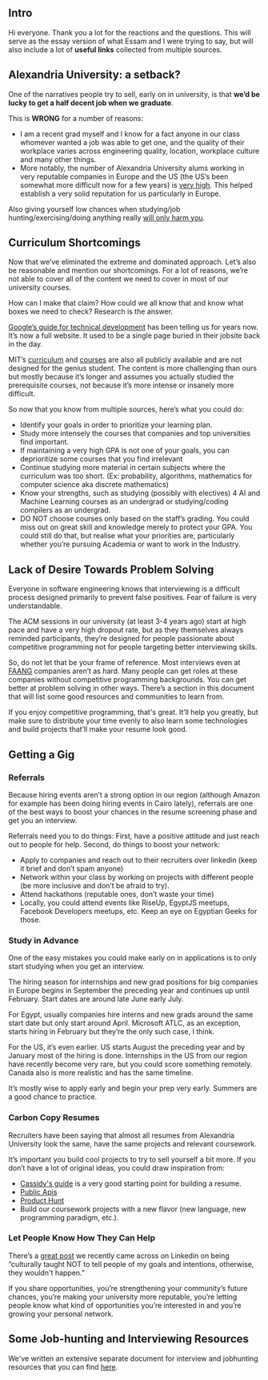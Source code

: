 ## Intro

Hi everyone. Thank you a lot for the reactions and the questions. This will serve as the essay version of what Essam and I were trying to say, but will also include a lot of **useful links** collected from multiple sources.


## Alexandria University: a setback?

One of the narratives people try to sell, early on in university, is that **we’d be lucky to get a half decent job when we graduate**.

This is **WRONG** for a number of reasons:



*   I am a recent grad myself and I know for a fact anyone in our class whomever wanted a job was able to get one, and the quality of their workplace varies across engineering quality, location, workplace culture and many other things.
*   More notably, the number of Alexandria University alums working in very reputable companies in Europe and the US (the US’s been somewhat more difficult now for a few years) is [very high](https://www.linkedin.com/search/results/people/?facetCurrentCompany=%5B%22309694%22%2C%22207470%22%2C%222494%22%2C%2296622%22%2C%221815218%22%2C%221441%22%2C%221035%22%2C%221586%22%2C%2210667%22%5D&facetPastCompany=%5B%221035%22%2C%221586%22%2C%221441%22%2C%2210667%22%5D&facetSchool=%5B%2212167%22%5D&keywords=software%20engineer&origin=FACETED_SEARCH). This helped establish a very solid reputation for us particularly in Europe.

Also giving yourself low chances when studying/job hunting/exercising/doing anything really [will only harm you](https://en.wikipedia.org/wiki/Strategic_dominance).


## Curriculum Shortcomings 

Now that we’ve eliminated the extreme and dominated approach. Let’s also be reasonable and mention our shortcomings. For a lot of reasons, we’re not able to cover all of the content we need to cover in most of our university courses.

How can I make that claim? How could we all know that and know what boxes we need to check? Research is the answer.

[Google’s guide for technical development](https://techdevguide.withgoogle.com/) has been telling us for years now. It’s now a full website. It used to be a single page buried in their jobsite back in the day.

MIT’s [curriculum](http://catalog.mit.edu/degree-charts/computer-science-engineering-course-6-3/) and [courses](https://ocw.mit.edu/index.htm) are also all publicly available and are not designed for the genius student. The content is more challenging than ours but mostly because it’s longer and assumes you actually studied the prerequisite courses, not because it’s more intense or insanely more difficult.

So now that you know from multiple sources, here’s what you could do:


*   Identify your goals in order to prioritize your learning plan.
*   Study more intensely the courses that companies and top universities find important.
*   If maintaining a very high GPA is not one of your goals, you can deprioritize some courses that you find irrelevant
*   Continue studying more material in certain subjects where the curriculum was too short. (Ex: probability, algorithms, mathematics for computer science aka discrete mathematics)
*   Know your strengths, such as studying (possibly with electives) 4 AI and Machine Learning courses as an undergrad or studying/coding compilers as an undergrad.
*   DO NOT choose courses only based on the staff’s grading. You could miss out on great skill and knowledge merely to protect your GPA. You could still do that, but realise what your priorities are, particularly whether you’re pursuing Academia or want to work in the Industry.


## Lack of Desire Towards Problem Solving

Everyone in software engineering knows that interviewing is a difficult process designed primarily to prevent false positives. Fear of failure is very understandable.

The ACM sessions in our university (at least 3-4 years ago) start at high pace and have a very high dropout rate, but as they themselves always reminded participants, they’re designed for people passionate about competitive programming not for people targeting better interviewing skills.

So, do not let that be your frame of reference. Most interviews even at [FAANG](https://www.investopedia.com/terms/f/faang-stocks.asp) companies aren’t as hard. Many people can get roles at these companies without competitive programming backgrounds. You can get better at problem solving in other ways. There’s a section in this document that will list some good resources and communities to learn from. 

If you enjoy competitive programming, that's great. It’ll help you greatly, but make sure to distribute your time evenly to also learn some technologies and build projects that’ll make your resume look good. 


## Getting a Gig


### Referrals

Because hiring events aren’t a strong option in our region (although Amazon for example has been doing hiring events in Cairo lately), referrals are one of the best ways to boost your chances in the resume screening phase and get you an interview.

Referrals need you to do things: First, have a positive attitude and just reach out to people for help. Second, do things to boost your network:



*   Apply to companies and reach out to their recruiters over linkedin (keep it brief and don’t spam anyone)
*   Network within your class by working on projects with different people (be more inclusive and don’t be afraid to try).
*   Attend hackathons (reputable ones, don’t waste your time)
*   Locally, you could attend events like RiseUp, EgyptJS meetups, Facebook Developers meetups, etc. Keep an eye on Egyptian Geeks for those.


### Study in Advance

One of the easy mistakes you could make early on in applications is to only start studying when you get an interview. 

The hiring season for internships and new grad positions for big companies in Europe begins in September the preceding year and continues up until February. Start dates are around late June early July.

For Egypt, usually companies hire interns and new grads around the same start date but only start around April. Microsoft ATLC, as an exception, starts hiring in February but they’re the only such case, I think.

For the US, it’s even earlier. US starts August the preceding year and by January most of the hiring is done. Internships in the US from our region have recently become very rare, but you could score something remotely. Canada also is more realistic and has the same timeline.

It’s mostly wise to apply early and begin your prep very early. Summers are a good chance to practice.


### Carbon Copy Resumes

Recruiters have been saying that almost all resumes from Alexandria University look the same, have the same projects and relevant coursework.

It’s important you build cool projects to try to sell yourself a bit more. If you don’t have a lot of original ideas, you could draw inspiration from:


*   [Cassidy's guide](https://github.com/cassidoo/getting-a-gig) is a very good starting point for building a resume.
*   [Public Apis](https://github.com/n0shake/Public-APIs)
*   [Product Hunt](producthunt.com)
*   Build our coursework projects with a new flavor (new language, new programming paradigm, etc.).


### Let People Know How They Can Help

There’s a [great post](https://www.linkedin.com/posts/basantshenouda_basantblast-careers-personaldevelopment-activity-6681240475506118656-0kxm) we recently came across on Linkedin on being “culturally taught NOT to tell people of my goals and intentions, otherwise, they wouldn't happen.”

If you share opportunities, you’re strengthening your community’s future chances, you’re making your university more reputable, you’re letting people know what kind of opportunities you’re interested in and you’re growing your personal network.


## Some Job-hunting and Interviewing Resources
We've written an extensive separate document for interview and jobhunting resources that you can find [here](https://github.com/Youssefares/alexandria-university-cce-handbook/blob/master/interview-prep-and-job-hunting.md).
